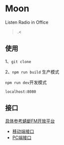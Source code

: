 # Moon

Listen Radio in Office

>.<

## 使用

1、```git clone```

2、```npm run build``` 生产模式

```npm run dev```开发模式

```localhost:8080```

## 接口
[具体参考蜻蜓FM开放平台](http://open.qingting.fm/)

+ [移动端接口](https://github.com/SecretCastle/Moon/blob/master/doc/api.md)
+ [PC端接口](https://github.com/SecretCastle/Moon/blob/master/doc/apiOfpc.md)